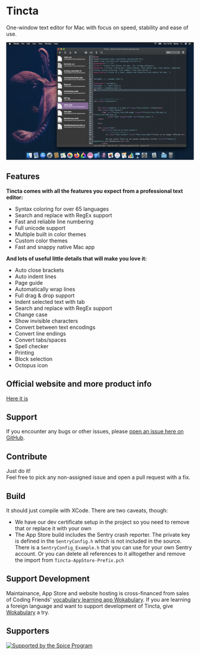 # Tincta

One-window text editor for Mac with focus on speed, stability and ease of use.

![Tincta screenshot](https://github.com/CodingFriends/Tincta/raw/master/Screenshot.png)


## Features

**Tincta comes with all the features you expect from a professional text editor:**

- Syntax coloring for over 65 languages
- Search and replace with RegEx support
- Fast and reliable line numbering
- Full unicode support
- Multiple built in color themes
- Custom color themes
- Fast and snappy native Mac app

**And lots of useful little details that will make you love it:**

- Auto close brackets
- Auto indent lines
- Page guide
- Automatically wrap lines
- Full drag & drop support
- Indent selected text with tab
- Search and replace with RegEx support
- Change case
- Show invisible characters
- Convert between text encodings
- Convert line endings
- Convert tabs/spaces
- Spell checker
- Printing
- Block selection
- Octopus icon


## Official website and more product info

[Here it is](https://codingfriends.github.io/Tincta/)


## Support

If you encounter any bugs or other issues, please [open an issue here on GitHub](https://github.com/CodingFriends/Tincta/issues). 


## Contribute

Just do it!  
Feel free to pick any non-assigned issue and open a pull request with a fix.


## Build

It should just compile with XCode. There are two caveats, though:

* We have our dev certificate setup in the project so you need to remove that or replace it with your own
* The App Store build includes the Sentry crash reporter. The private key is defined in the `SentryConfig.h` which is not included in the source. There is a `SentryConfig_Example.h` that you can use for your own Sentry account. Or you can delete all references to it alltogether and remove the import from `Tincta-AppStore-Prefix.pch`


## Support Development
Maintainance, App Store and website hosting is cross-financed from sales of Coding Friends' [vocabulary learning app Wokabulary](https://wokabulary.com). If you are learning a foreign language and want to support development of Tincta, give [Wokabulary](https://wokabulary.com) a try.


## Supporters

[![Supported by the Spice Program](https://github.com/futurice/spiceprogram/raw/gh-pages/assets/img/logo/chilicorn_with_text-180.png)](https://spiceprogram.org)

